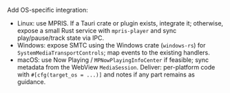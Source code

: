Add OS-specific integration:
- Linux: use MPRIS. If a Tauri crate or plugin exists, integrate it; otherwise, expose a small Rust service with `mpris-player` and sync play/pause/track state via IPC.
- Windows: expose SMTC using the Windows crate (`windows-rs`) for `SystemMediaTransportControls`; map events to the existing handlers.
- macOS: use Now Playing / `MPNowPlayingInfoCenter` if feasible; sync metadata from the WebView `MediaSession`.
Deliver: per-platform code with `#[cfg(target_os = ...)]` and notes if any part remains as guidance.
